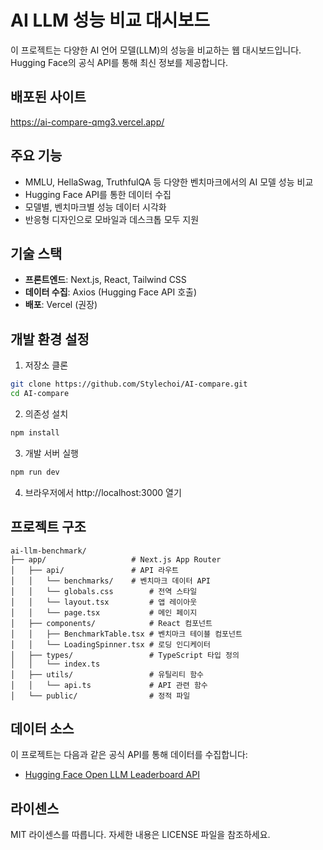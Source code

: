 # AI LLM 성능 비교 대시보드

이 프로젝트는 다양한 AI 언어 모델(LLM)의 성능을 비교하는 웹 대시보드입니다. Hugging Face의 공식 API를 통해 최신 정보를 제공합니다.

## 배포된 사이트

  https://ai-compare-qmg3.vercel.app/


## 주요 기능

- MMLU, HellaSwag, TruthfulQA 등 다양한 벤치마크에서의 AI 모델 성능 비교
- Hugging Face API를 통한 데이터 수집
- 모델별, 벤치마크별 성능 데이터 시각화
- 반응형 디자인으로 모바일과 데스크톱 모두 지원

## 기술 스택

- **프론트엔드**: Next.js, React, Tailwind CSS
- **데이터 수집**: Axios (Hugging Face API 호출)
- **배포**: Vercel (권장)

## 개발 환경 설정

1. 저장소 클론

```bash
git clone https://github.com/Stylechoi/AI-compare.git
cd AI-compare
```

2. 의존성 설치

```bash
npm install
```

3. 개발 서버 실행

```bash
npm run dev
```

4. 브라우저에서 http://localhost:3000 열기

## 프로젝트 구조

```
ai-llm-benchmark/
├── app/                   # Next.js App Router
│   ├── api/               # API 라우트
│   │   └── benchmarks/    # 벤치마크 데이터 API
│   │   └── globals.css        # 전역 스타일
│   │   └── layout.tsx         # 앱 레이아웃
│   │   └── page.tsx           # 메인 페이지
│   ├── components/            # React 컴포넌트
│   │   ├── BenchmarkTable.tsx # 벤치마크 테이블 컴포넌트
│   │   └── LoadingSpinner.tsx # 로딩 인디케이터
│   ├── types/                 # TypeScript 타입 정의
│   │   └── index.ts
│   ├── utils/                 # 유틸리티 함수
│   │   └── api.ts             # API 관련 함수
│   └── public/                # 정적 파일
```

## 데이터 소스

이 프로젝트는 다음과 같은 공식 API를 통해 데이터를 수집합니다:

- [Hugging Face Open LLM Leaderboard API](https://huggingface.co/api/spaces/open-llm-leaderboard/results)

## 라이센스

MIT 라이센스를 따릅니다. 자세한 내용은 LICENSE 파일을 참조하세요.


